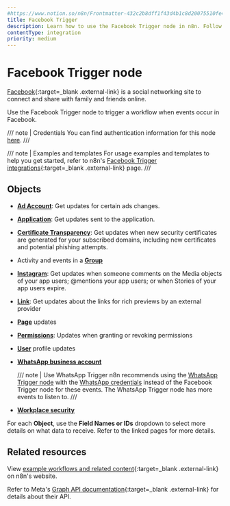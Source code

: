 ```yaml
---
#https://www.notion.so/n8n/Frontmatter-432c2b8dff1f43d4b1c8d20075510fe4
title: Facebook Trigger
description: Learn how to use the Facebook Trigger node in n8n. Follow technical documentation to integrate Facebook Trigger node into your workflows.
contentType: integration
priority: medium
---
```


# Facebook Trigger node

[Facebook](https://www.facebook.com/){:target=_blank .external-link} is a social networking site to connect and share with family and friends online.

Use the Facebook Trigger node to trigger a workflow when events occur in Facebook.

/// note | Credentials
You can find authentication information for this node [here](/integrations/builtin/credentials/facebookapp/).
///

///  note  | Examples and templates
For usage examples and templates to help you get started, refer to n8n's [Facebook Trigger integrations](https://n8n.io/integrations/facebook-trigger/){:target=_blank .external-link} page.
///

## Objects

- [**Ad Account**](/integrations/builtin/trigger-nodes/n8n-nodes-base.facebooktrigger/ad-account/): Get updates for certain ads changes.
- [**Application**](/integrations/builtin/trigger-nodes/n8n-nodes-base.facebooktrigger/application/): Get updates sent to the application.
- [**Certificate Transparency**](/integrations/builtin/trigger-nodes/n8n-nodes-base.facebooktrigger/certificate-transparency/): Get updates when new security certificates are generated for your subscribed domains, including new certificates and potential phishing attempts.
- Activity and events in a [**Group**](/integrations/builtin/trigger-nodes/n8n-nodes-base.facebooktrigger/group/)
- [**Instagram**](/integrations/builtin/trigger-nodes/n8n-nodes-base.facebooktrigger/instagram/): Get updates when someone comments on the Media objects of your app users; @mentions your app users; or when Stories of your app users expire.
- [**Link**](/integrations/builtin/trigger-nodes/n8n-nodes-base.facebooktrigger/link/): Get updates about the links for rich previews by an external provider
- [**Page**](/integrations/builtin/trigger-nodes/n8n-nodes-base.facebooktrigger/page/) updates
- [**Permissions**](/integrations/builtin/trigger-nodes/n8n-nodes-base.facebooktrigger/permissions/): Updates when granting or revoking permissions
- [**User**](/integrations/builtin/trigger-nodes/n8n-nodes-base.facebooktrigger/user/) profile updates
- [**WhatsApp business account**](/integrations/builtin/trigger-nodes/n8n-nodes-base.facebooktrigger/whatsapp/)
    
    /// note | Use WhatsApp Trigger
    n8n recommends using the [WhatsApp Trigger node](/integrations/builtin/trigger-nodes/n8n-nodes-base.whatsapptrigger/) with the [WhatsApp credentials](/integrations/builtin/credentials/whatsapp/) instead of the Facebook Trigger node for these events. The WhatsApp Trigger node has more events to listen to.
    ///

- [**Workplace security**](/integrations/builtin/trigger-nodes/n8n-nodes-base.facebooktrigger/workplace-security/)

For each **Object**, use the **Field Names or IDs** dropdown to select more details on what data to receive. Refer to the linked pages for more details.

## Related resources

View [example workflows and related content](https://n8n.io/integrations/facebook-trigger/){:target=_blank .external-link} on n8n's website.

Refer to Meta's [Graph API documentation](https://developers.facebook.com/docs/graph-api/webhooks/reference){:target=_blank .external-link} for details about their API.
